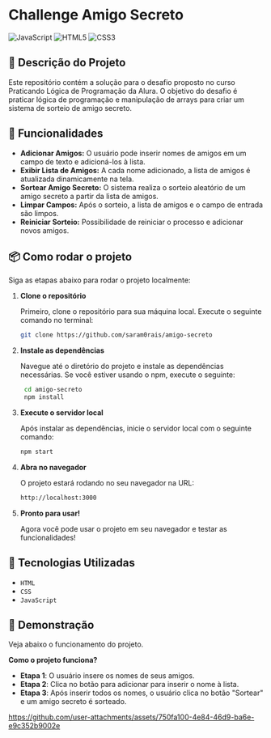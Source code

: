 # Challenge Amigo Secreto

![JavaScript](https://img.shields.io/badge/javascript-%23323330.svg?style=for-the-badge&logo=javascript&logoColor=%23F7DF1E)
![HTML5](https://img.shields.io/badge/html5-%23E34F26.svg?style=for-the-badge&logo=html5&logoColor=white)
![CSS3](https://img.shields.io/badge/css3-%231572B6.svg?style=for-the-badge&logo=css3&logoColor=white)

<h2>📝 Descrição do Projeto</h2>
Este repositório contém a solução para o desafio proposto no curso Praticando Lógica de Programação da Alura. O objetivo do desafio é praticar lógica de programação e manipulação de arrays para criar um sistema de sorteio de amigo secreto.

<h2>🚀 Funcionalidades</h2>

- **Adicionar Amigos:** O usuário pode inserir nomes de amigos em um campo de texto e adicioná-los à lista.
- **Exibir Lista de Amigos:** A cada nome adicionado, a lista de amigos é atualizada dinamicamente na tela.
- **Sortear Amigo Secreto:** O sistema realiza o sorteio aleatório de um amigo secreto a partir da lista de amigos.
- **Limpar Campos:** Após o sorteio, a lista de amigos e o campo de entrada são limpos.
- **Reiniciar Sorteio:** Possibilidade de reiniciar o processo e adicionar novos amigos.

<h2>📦 Como rodar o projeto</h2>

Siga as etapas abaixo para rodar o projeto localmente:

1. **Clone o repositório**
   
   Primeiro, clone o repositório para sua máquina local. Execute o seguinte comando no terminal:

   ```bash
   git clone https://github.com/saram0rais/amigo-secreto

2. **Instale as dependências**
   
   Navegue até o diretório do projeto e instale as dependências necessárias. Se você estiver usando o npm, execute o seguinte:
   
   ```bash
    cd amigo-secreto
    npm install

3. **Execute o servidor local**
   
   Após instalar as dependências, inicie o servidor local com o seguinte comando:
   ```bash
   npm start

 4. **Abra no navegador**
    
    O projeto estará rodando no seu navegador na URL:
    ```bash
    http://localhost:3000

 5. **Pronto para usar!**

     Agora você pode usar o projeto em seu navegador e testar as funcionalidades!

<h2>🔧 Tecnologias Utilizadas</h2>

- ``HTML``
- ``CSS``
- ``JavaScript``

<h2>📸 Demonstração</h2>

Veja abaixo o funcionamento do projeto.

**Como o projeto funciona?**
   
   - **Etapa 1**: O usuário insere os nomes de seus amigos.
   - **Etapa 2**: Clica no botão para adicionar para inserir o nome à lista.
   - **Etapa 3**: Após inserir todos os nomes, o usuário clica no botão "Sortear" e um amigo secreto é sorteado.

https://github.com/user-attachments/assets/750fa100-4e84-46d9-ba6e-e9c352b9002e
